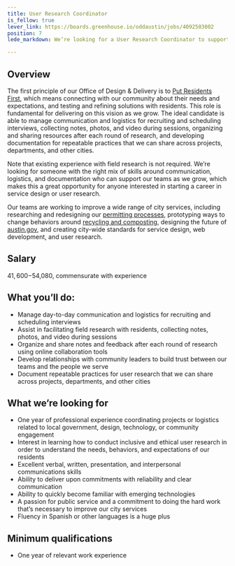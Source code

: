 ```yaml
---
title: User Research Coordinator
is_fellow: true
lever_link: https://boards.greenhouse.io/oddaustin/jobs/4092503002
position: 7
lede_markdown: We’re looking for a User Research Coordinator to support multiple teams in understanding the needs and behaviors of our residents.

---
```


## Overview

The first principle of our Office of Design & Delivery is to [Put Residents First](http://odd.austintexas.io/how-we-work/), which means connecting with our community about their needs and expectations, and testing and refining solutions with residents. This role is fundamental for delivering on this vision as we grow. The ideal candidate is able to manage communication and logistics for recruiting and scheduling interviews, collecting notes, photos, and video during sessions, organizing and sharing resources after each round of research, and developing documentation for repeatable practices that we can share across projects, departments, and other cities.

Note that existing experience with field research is not required. We’re looking for someone with the right mix of skills around communication, logistics, and documentation who can support our teams as we grow, which makes this a great opportunity for anyone interested in starting a career in service design or user research.

Our teams are working to improve a wide range of city services, including researching and redesigning our [permitting processes](http://permittingatx.com/), prototyping ways to change behaviors around [recycling and composting](http://projects.austintexas.io/projects/vision-zero-waste/about/overview/), designing the future of [austin.gov](http://alpha.austin.gov/), and creating city-wide standards for service design, web development, and user research.		


## Salary		
$41,600-$54,080, commensurate with experience		


## What you’ll do:		
* Manage day-to-day communication and logistics for recruiting and scheduling interviews
* Assist in facilitating field research with residents, collecting notes, photos, and video during sessions
* Organize and share notes and feedback after each round of research using online collaboration tools
* Develop relationships with community leaders to build trust between our teams and the people we serve
* Document repeatable practices for user research that we can share across projects, departments, and other cities


## What we’re looking for		
* One year of professional experience coordinating projects or logistics related to local government, design, technology, or community engagement
* Interest in learning how to conduct inclusive and ethical user research in order to understand the needs, behaviors, and expectations of our residents
* Excellent verbal, written, presentation, and interpersonal communications skills
* Ability to deliver upon commitments with reliability and clear communication
* Ability to quickly become familiar with emerging technologies
* A passion for public service and a commitment to doing the hard work that’s necessary to improve our city services
* Fluency in Spanish or other languages is a huge plus


## Minimum qualifications		
* One year of relevant work experience		
